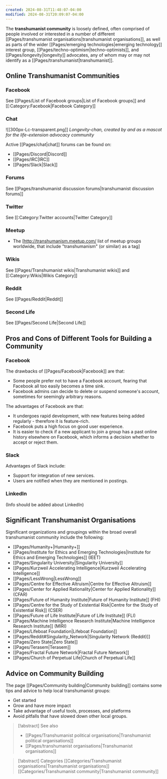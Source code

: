```yaml
---
created: 2024-08-31T11:48:07-04:00
modified: 2024-08-31T20:09:07-04:00
---
```

The **transhumanist community** is loosely defined, often comprised of people involved or interested in a number of different [[Pages/transhumanist organisations|transhumanist organisations]], as well as parts of the wider [[Pages/emerging technologies|emerging technology]] interest group, [[Pages/techno-optimism|techno-optimists]], and [[Pages/longevity|longevity]] advocates, any of whom may or may not identify as a [[Pages/transhumanist|transhumanist]].

## Online Transhumanist Communities

### Facebook
See [[Pages/List of Facebook groups|List of Facebook groups]] and [[:Category:Facebook|Facebook Category]]

### Chat

![[300px-Lc-transparent.png]]
*Longevity-chan, created by and as a mascot for the life-extension advocacy community*

Active [[Pages/chat|chat]] forums can be found on:
* [[Pages/Discord|Discord]]
* [[Pages/IRC|IRC]]
* [[Pages/Slack|Slack]]

### Forums
See [[Pages/transhumanist discussion forums|transhumanist discussion forums]]

### Twitter
See [[:Category:Twitter accounts|Twitter Category]]

### Meetup
* The [http://transhumanism.meetup.com/ list of meetup groups worldwide, that include "transhumanism" (or similar) as a tag]

### Wikis
See [[Pages/Transhumanist wikis|Transhumanist wikis]] and [[:Category:Wikis|Wikis Category]]

### Reddit
See [[Pages/Reddit|Reddit]]

### Second Life
See [[Pages/Second Life|Second Life]]

## Pros and Cons of Different Tools for Building a Community

### Facebook
The drawbacks of [[Pages/Facebook|Facebook]] are that:
* Some people prefer not to have a Facebook account, fearing that Facebook all too easily becomes a time sink.
* Facebook admins can decide to delete or suspend someone's account, sometimes for seemingly arbitrary reasons.

The advantages of Facebook are that:
* It undergoes rapid development, with new features being added regularly - therefore it is feature-rich.
* Facebook puts a high focus on good user experience.
* It is easier to check if a new applicant to join a group has a past online history elsewhere on Facebook, which informs a decision whether to accept or reject them.

### Slack
Advantages of Slack include:
* Support for integration of new services.
* Users are notified when they are mentioned in postings.

### LinkedIn
(Info should be added about LinkedIn)

## Significant Transhumanist Organisations

Significant organizations and groupings within the broad overall transhumanist community include the following:

* [[Pages/Humanity+|Humanity+]]
* [[Pages/Institute for Ethics and Emerging Technologies|Institute for Ethics and Emerging Technologies]] (IEET)
* [[Pages/Singularity University|Singularity University]]
* [[Pages/Kurzweil Accelerating Intelligence|Kurzweil Accelerating Intelligence]]
* [[Pages/LessWrong|LessWrong]]
* [[Pages/Centre for Effective Altruism|Centre for Effective Altruism]]
* [[Pages/Center for Applied Rationality|Center for Applied Rationality]] (CFAR)
* [[Pages/Future of Humanity Institute|Future of Humanity Institute]] (FHI)
* [[Pages/Centre for the Study of Existential Risk|Centre for the Study of Existential Risk]] (CSER)
* [[Pages/Future of Life Institute|Future of Life Institute]] (FLI)
* [[Pages/Machine Intelligence Research Institute|Machine Intelligence Research Institute]] (MIRI)
* [[Pages/Lifeboat Foundation|Lifeboat Foundation]]
* [[Pages/Reddit#Singularity_Network|Singularity Network (Reddit)]]
* [[Pages/Zero State|Zero State]]
* [[Pages/Terasem|Terasem]]
* [[Pages/Fractal Future Network|Fractal Future Network]]
* [[Pages/Church of Perpetual Life|Church of Perpetual Life]]

## Advice on Community Building

The page [[Pages/Community building|Community building]] contains some tips and advice to help local transhumanist groups:
* Get started
* Grow and have more impact
* Take advantage of useful tools, processes, and platforms
* Avoid pitfalls that have slowed down other local groups.

> [!abstract] See also
> - [[Pages/Transhumanist political organisations|Transhumanist political organisations]]
> - [[Pages/transhumanist organisations|Transhumanist organisations]]

> [!abstract] Categories
> [[Categories/Transhumanist organisations|Transhumanist organisations]] [[Categories/Transhumanist community|Transhumanist community]]